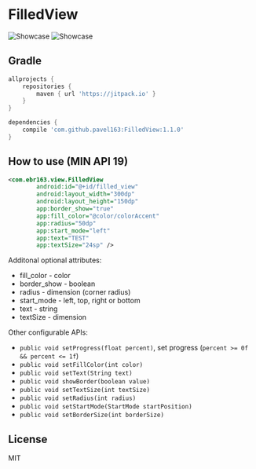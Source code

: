 # FilledView 

![Showcase](https://github.com/pavel163/FilledView/blob/master/files/gif1.gif)
![Showcase](https://github.com/pavel163/FilledView/blob/master/files/gif2.gif)

## Gradle

```gradle
allprojects {
    repositories {
        maven { url 'https://jitpack.io' }
    }
}
```

```gradle
dependencies {
    compile 'com.github.pavel163:FilledView:1.1.0'
}
```

## How to use (MIN API 19)

```xml
<com.ebr163.view.FilledView
        android:id="@+id/filled_view"
        android:layout_width="300dp"
        android:layout_height="150dp"
        app:border_show="true"
        app:fill_color="@color/colorAccent"
        app:radius="50dp"
        app:start_mode="left"
        app:text="TEST"
        app:textSize="24sp" />
```

Additonal optional attributes:

* fill_color - color
* border_show - boolean
* radius - dimension (corner radius)
* start_mode - left, top, right or bottom
* text - string
* textSize - dimension

Other configurable APIs:

* `public void setProgress(float percent)`, set progress (`percent >= 0f && percent <= 1f`)
* `public void setFillColor(int color)`
* `public void setText(String text)`
* `public void showBorder(boolean value)`
* `public void setTextSize(int textSize)`
* `public void setRadius(int radius)`
* `public void setStartMode(StartMode startPosition)`
* `public void setBorderSize(int borderSize)`

## License
MIT
